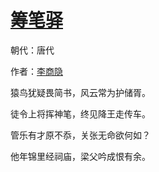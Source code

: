 # [筹笔驿](http://so.gushiwen.org/view_28661.aspx)

朝代：唐代

作者：[李商隐](http://so.gushiwen.org/author_204.aspx)

猿鸟犹疑畏简书，风云常为护储胥。

徒令上将挥神笔，终见降王走传车。

管乐有才原不忝，关张无命欲何如？

他年锦里经祠庙，梁父吟成恨有余。

